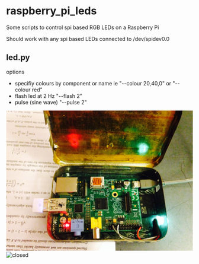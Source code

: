 raspberry_pi_leds
=================

Some scripts to control spi based RGB LEDs on a Raspberry Pi

Should work with any spi based LEDs connected to /dev/spidev0.0

led.py
-------
options
- specifiy colours by component or name ie "--colour 20,40,0" or "--colour red"
- flash led at 2 Hz "--flash 2"
- pulse (sine wave) "--pulse 2"

![open](open.jpg?raw=true)
![closed](cosed.jpg?raw=true)